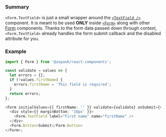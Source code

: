 ### Summary

`<Form.TextField>` is just a small wrapper around the [`<TextField />`](#/Components/Molecules/TextField) component. It is meant to be used **ONLY** inside [`<Form>`](#/Organisms/Form/Form) along with other [Form](#/Organisms/Form) components. Thanks to the form data passed down through context, `<Form.TextField>` already handles the form submit callback and the disabled attribute for you.

### Example

```ts
import { Form } from '@zopauk/react-components';

const validate = values => {
  let errors = {};
  if (!values.firstName) {
    errors.firstName = 'This field is required';
  }
  return errors;
};

<Form initialValues={{ firstName: '' }} validate={validate} onSubmit={values => alert(JSON.stringify(values))}>
  <div style={{ marginBottom: '16px' }}>
    <Form.TextField label="First name" name="firstName" />
  </div>
  <Form.Button>Submit</Form.Button>
</Form>;
```
